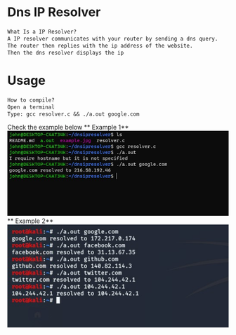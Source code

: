 # Dns IP Resolver
```
What Is a IP Resolver?
A IP resolver communicates with your router by sending a dns query.
The router then replies with the ip address of the website.
Then the dns resolver displays the ip
```
# Usage
```
How to compile?
Open a terminal
Type: gcc resolver.c && ./a.out google.com
```
Check the example below
** Example 1**
<img src="example2.jpg"/>
** Example 2**
<img src="example.jpg"/>

